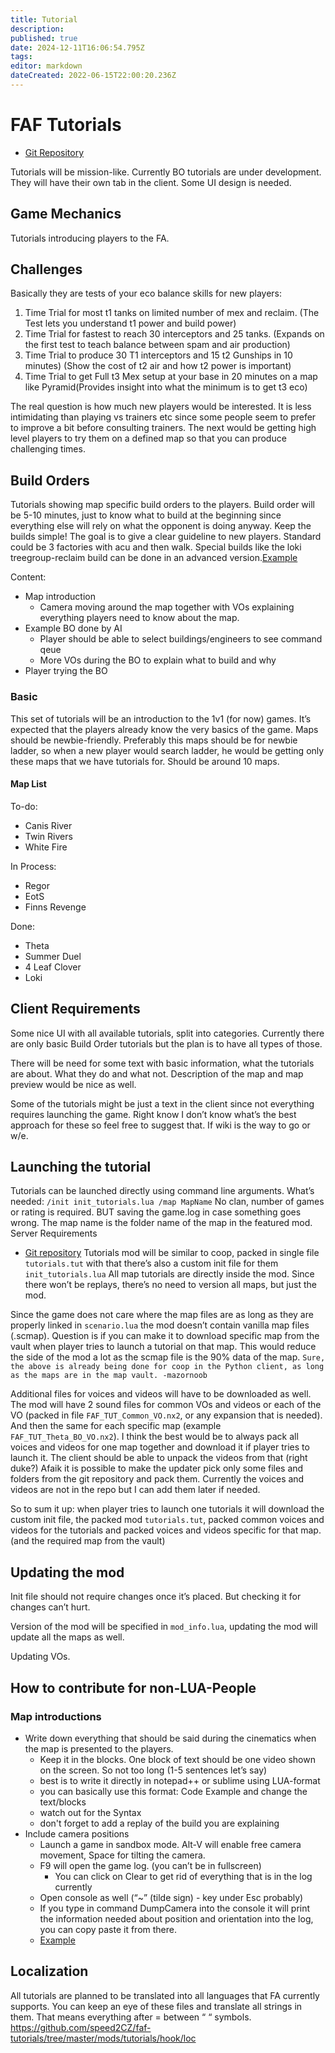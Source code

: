 ```yaml
---
title: Tutorial
description: 
published: true
date: 2024-12-11T16:06:54.795Z
tags: 
editor: markdown
dateCreated: 2022-06-15T22:00:20.236Z
---
```


# FAF Tutorials
- [Git Repository](https://github.com/FAForever/faf-tutorials)

Tutorials will be mission-like. Currently BO tutorials are under development.
They will have their own tab in the client. Some UI design is needed.


## Game Mechanics
Tutorials introducing players to the FA.

## Challenges

Basically they are tests of your eco balance skills for new players:

1. Time Trial for most t1 tanks on limited number of mex and reclaim. (The Test lets you understand t1 power and build power)
2. Time Trial for fastest to reach 30 interceptors and 25 tanks. (Expands on the first test to teach balance between spam and air production)
3. Time Trial to produce 30 T1 interceptors and 15 t2 Gunships in 10 minutes) (Show the cost of t2 air and how t2 power is important)
4. Time Trial to get Full t3 Mex setup at your base in 20 minutes on a map like    Pyramid(Provides insight into what the minimum is to get t3 eco)

The real question is how much new players would be interested. It is less intimidating than playing vs trainers etc since some people seem to prefer to improve a bit before consulting trainers. The next would be getting high level players to try them on a defined map so that you can produce challenging times. 

## Build Orders

Tutorials showing map specific build orders to the players. Build order will be 5-10 minutes, just to know what to build at the beginning since everything else will rely on what the opponent is doing anyway.
Keep the builds simple! The goal is to give a clear guideline to new players. Standard could be 3 factories with acu and then walk. Special builds like the loki treegroup-reclaim build can be done in an advanced version.[Example](https://youtu.be/ridzpHQJy1Y)

Content:
- Map introduction
	- Camera moving around the map together with VOs explaining everything players need to know about the map.
- Example BO done by AI
	- Player should be able to select buildings/engineers to see command qeue
	- More VOs during the BO to explain what to build and why
- Player trying the BO

### Basic
This set of tutorials will be an introduction to the 1v1 (for now) games. It’s expected that the players already know the very basics of the game.
Maps should be newbie-friendly.
Preferably this maps should be for newbie ladder, so when a new player would search ladder, he would be getting only these maps that we have tutorials for. Should be around 10 maps.

#### Map List
To-do:
- Canis River
- Twin Rivers
- White Fire

In Process:
- Regor
- EotS
- Finns Revenge

Done:
- Theta
- Summer Duel
- 4 Leaf Clover
- Loki
 
## Client Requirements
Some nice UI with all available tutorials, split into categories. Currently there are only basic Build Order tutorials but the plan is to have all types of those.

There will be need for some text with basic information, what the tutorials are about. What they do and what not.
Description of the map and map preview would be nice as well.

Some of the tutorials might be just a text in the client since not everything requires launching the game. Right know I don’t know what’s the best approach for these so feel free to suggest that. If wiki is the way to go or w/e.

## Launching the tutorial
Tutorials can be launched directly using command line arguments.
What’s needed:
`/init init_tutorials.lua /map MapName`
No clan, number of games or rating is required. BUT saving the game.log in case something goes wrong.
The map name is the folder name of the map in the featured mod.
Server Requirements
- [Git repository](https://github.com/FAForever/faf-tutorials)
Tutorials mod will be similar to coop, packed in single file `tutorials.tut` with that there’s also a custom init file for them `init_tutorials.lua` All map tutorials are directly inside the mod. Since there won’t be replays, there’s no need to version all maps, but just the mod.

Since the game does not care where the map files are as long as they are properly linked in `scenario.lua` the mod doesn’t contain vanilla map files (.scmap). Question is if you can make it to download specific map from the vault when player tries to launch a tutorial on that map. This would reduce the side of the mod a lot as the scmap file is the 90% data of the map.
`Sure, the above is already being done for coop in the Python client, as long as the maps are in the map vault. -mazornoob`

Additional files for voices and videos will have to be downloaded as well. The mod will have 2 sound files for common VOs and videos or each of the VO (packed in file `FAF_TUT_Common_VO.nx2`, or any expansion that is needed). And then the same for each specific map (example `FAF_TUT_Theta_BO_VO.nx2`).
I think the best would be to always pack all voices and videos for one map together and download it if player tries to launch it. The client should be able to unpack the videos from that (right duke?)
Afaik it is possible to make the updater pick only some files and folders from the git repository and pack them. Currently the voices and videos are not in the repo but I can add them later if needed.

So to sum it up: when player tries to launch one tutorials it will download the custom init file, the packed mod `tutorials.tut`, packed common voices and videos for the tutorials and packed voices and videos specific for that map. (and the required map from the vault)

## Updating the mod
Init file should not require changes once it’s placed. But checking it for changes can’t hurt.

Version of the mod will be specified in `mod_info.lua`, updating the mod will update all the maps as well.

Updating VOs.

## How to contribute for non-LUA-People
### Map introductions
- Write down everything that should be said during the cinematics when the map is presented to the players.
	- Keep it in the blocks. One block of text should be one video shown on the screen. So not too long (1-5 sentences let’s say)
	- best is to write it directly in notepad++ or sublime using LUA-format
	- you can basically use this format: Code Example and change the text/blocks
	- watch out for the Syntax
	- don't forget to add a replay of the build you are explaining
- Include camera positions
	- Launch a game in sandbox mode. Alt-V will enable free camera movement, Space for tilting the camera.
	- F9 will open the game log. (you can’t be in fullscreen)
		- You can click on Clear to get rid of everything that is in the log currently
	- Open console as well (“~” (tilde sign) - key under Esc probably)
	- If you type in command DumpCamera into the console it will print the information needed about position and orientation into the log, you can copy paste it from there. 
	- [Example](https://puu.sh/umBBZ/329e0f237b.png)
  
## Localization
All tutorials are planned to be translated into all languages that FA currently supports.
You can keep an eye of these files and translate all strings in them. That means everything after = between “ “ symbols.
https://github.com/speed2CZ/faf-tutorials/tree/master/mods/tutorials/hook/loc

